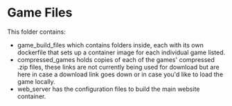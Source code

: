 # Game Files
This folder contains:
- game_build_files which contains folders inside, each with its own dockerfile that sets up a container image for each individual game listed.
- compressed_games holds copies of each of the games' compressed .zip files, these links are not currently being used for download but are here in case a download link goes down or in case you'd like to load the game locally.
- web_server has the configuration files to build the main website container.
